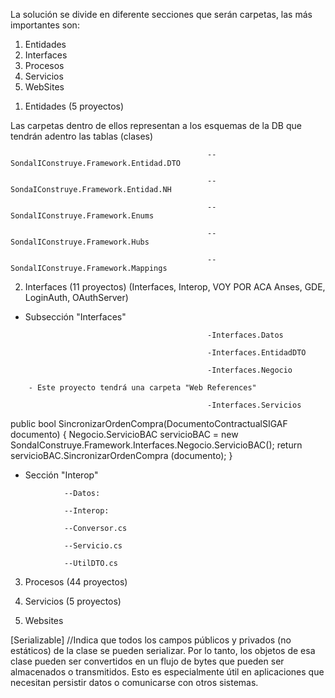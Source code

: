 La solución se divide en diferente secciones que serán carpetas, las más importantes son:

1. Entidades
2. Interfaces
3. Procesos
4. Servicios
5. WebSites


<!-- En este archivo desarrollaremos las características de cada sección. En la solución están los comentarios explicativos de la sintaxis del código.-->

1. Entidades (5 proyectos)
<!-- Esta sección es la capa de las entidades de se encontrarán los objetos que serán mapeados al proyecto desde la base de datos, específicamente desde las tablas, sus filas serán las entidades mapeadas como objetos. 
Cada sección tiene diferentes proyectos (bibliotecas de clases que se encargarán de diferentes tareas con relación a estos objetos). 




<!-- PROYECTOS: -->
Las carpetas dentro de ellos representan a los esquemas de la DB que tendrán adentro las tablas (clases)
                                                
                                                --SondalIConstruye.Framework.Entidad.DTO
<!-- 
En este proyecto se encontrará el objeto visual. Es el objeto que será devuelto en el Frontend. 
(DTO == Data Transfer Object; Objeto de transferencia de datos) 
Los objetos de este proyecto son el puentes entre la sección de datos y el resto de secciones de la solución.
La sección de datos (seccion "Entidades") solo ve los objetos de bases de datos, los del proyecto NH pero cuando lo tiene que compartir a la presentación o a la interfaz lo que se comparte es el DTO, NO EL NH.
-->


                                                --SondaIConstruye.Framework.Entidad.NH
<!--
En este proyecto se encontrarán los objetos de la base de datos, es decir es la creación más completa y auténtica posible del objeto. Es el objeto Backend, no se mostrará en el frontend. 
Estos objetos se crearán a partir de clases que determinarán sus propiedades y metodos, estarán en la carpeta "NH" en el esquema correspondiente (carpeta) dentro del proyecto.
LAS CLASES DE ESTE PROYECTO HEREDERÁN DE DomainObject (clase del framework NA EVERNET, EL ORM PARA MAPEO) 
La ruta a este proyecto es:
Entidades -> Sondal...Entidad.NH -> Esquema -> NH    

Clases == Tablas; Objetos == Filas; Propiedades == Columnas.
--> 

<!-- Estos dos primeros proyectos vistos estan relacionados entre sí ya que referencian a los objetos, pero uno habla del visual y otro del de base de datos. Un proyecto se encarga de su presentación (DTO) y otro de su creación mediate mapeación (NH) mapeación que logramos con el ORM NA-EVERNET y los archivos de configuración .xml (en el proyecto Mappings) -->


                                                --SondalIConstruye.Framework.Enums
<!-- 
En este proyecto se encontrarán clases dentro tendrán interfaces, estos devolverán una opción entre muchas posibles. Por ej un interfaz tendrá todos los "Estados" de un pliego posibles, y devolverá uno solo de ellos por cada pliego, en el código de la solución los comentamos para verlos en profundidad.
Habrá dos tipos de clases, las que contengan enumerados encargados de crear los diferentes estados y las clases que contengan los metodos que manejarán la lógica para retornar los estados del objeto correspondiente.
Ejemplo, tendremos una clase "Estados.cs" (en el Explorador de Soluciones) en sintaxis donde se accede a ella se llamara "EnuEstados", esta clase es del primer tipo posee muchos enumerados que contiene las diferentes opciones,estados, descripciones para diferentes objetos, ej hay un enumerado con los estados del ConvenioMarco y luego hay otra clase (EstadoConvenioMarcoEnum.cs) que mediante un metodo devuelve esta información, esta información se argumenta al metodo y se obtiene desde el enumerado en el otro archivo.
Entonces los archivos con enumerados tienen fines de capa de datos (data layer) y los archivos con metodos que son argumentados con los valores de estos enumerados para ser devueltos en el front end tienen fines de capa de negocio (business layer)  
-->


                                                --SondalIConstruye.Framework.Hubs
<!-- 
-->


                                                --SondalIConstruye.Framework.Mappings
<!-- 
En este proyecto que es de acceso a datos se encuentran archivos .XML. Estos archivos se encargarán de cumplir el mapeo entre las filas de las tablas de la DB y los objetos de las clases del IDE, son archivos de configuración. Estos archivos tendrán etiquetas que deberemos llenar con la información adecuada para representar la tabla y clase mapeadas entre si.
Ejemplo:
--> 
<class name="Pliego" schema="PLI" table="pliego">
<id name="Id" column="IdPliego" type="long" unsaved-value="0">
    <generator class="identity"/>
</id>
<property name="NumeroPliego" type="string">
<property name="FechaCreacion" type="DateTime">
<!-- La etiqueta class pide los nombres de la tabla y clase a mapear además del esquema donde se ubican -->
<!-- La etiqueta ID generará una identificación para este mapeo realizado PREGUNAR GUILLE.-->
<!-- La etiqueta property representa a las propiedades/columnas de la clase/tabla, indicamos su nombre y su tipado -->
<!-- El framework NA EVERNET se ocupará al hacer de hacer las tareas al nosotros ejecutarlas con: Pliego.Save(), Pliego.Find() o la que corresponda. -->






<!-- 
 -->




2. Interfaces (11 proyectos) (Interfaces, Interop, VOY POR ACA Anses, GDE, LoginAuth, OAuthServer)

<!-- Esta sección es donde se encontrarán todos los llamados a servicios externos o locales que hayamos realizado. Necesitaremos de ciertos sistemas/servicios externos. 
Ej: Autorizar en SIDICO, obtener número de expediente en GDE.

<!-- Empecemos con sus subsecciones -->
- Subsección "Interfaces"
<!-- Esta sección manejará los servicios locales, los de la solución SEAC (COMPR.AR), no los de sistemas externos. Se divide en 5 proyectos, las desarrollamos a continuación: -->

                                                -Interfaces.Datos
<!-- En este proyecto se crea, actualiza o busca un objeto de la clase ticket en la base de datos.
Mediante metodos que llaman y ejecutan STORED PROCEDURES de la base de datos. La lógica consiste en mapear la base de datos y el procedure creando instancias de las clases correctas (Database, DbCommand) y en la asignación de esta instancia ejecutar un metodo para realizar el mapeo de ambos, estos metodos son: CreateDataBase() y GetStoredProcedure(), ambos metodos deben argumentarse con el nombre de la DB y del SP.-->
        


                                                -Interfaces.EntidadDTO
<!-- En este proyecto se encuentran las clases creadoras de los objetos visuales que serán manipulados por los servicios. Dentro de las clases tendremos las propiedades que podrán tener o no atributos, asi como podrán tener o no capacidades GET y SET. La clase tendrá los atributos [Serializable, DataContract]. En algunas clases habrá enumerados (contenedores de múltiples opciones != de las cuáles solo una será devuelta). 



                                                -Interfaces.Interfaces
<!-- En este proyecto se crea una interface pública que almacena todos los servicios locales para usar sobre  SEAC. Cada servicio tendrá un atributo descriptivo == [OperationContract]
Estos servicios deberán ser argumentados con los objetos que deben manipular, objetos creados a partir del proyecto anterior (EntidadDTO)
Cada servicio de esta clase será referenciado en Interfaces.Servicios, donde se llamará finalmente.-->



                                                -Interfaces.Negocio
<!-- En este proyecto dentro de clases se encuentra la lógica de todos los servicios locales, identificados en la interfaz del proyecto "Interface". Luego estos estos metodos con la lógica son llamados en el proyecto "Servicios". -->

        - Este proyecto tendrá una carpeta "Web References"
   <!-- En ella, habrá archivos raros que desconozco que son que tendrán los servicios relacionados. Serán 5 archivos con diferentes servicios. Luego estos servicios se llamarán en las clases aisladas del primer nivel de jerarquía del proyecto en el que estamos (Interfaces.Negocio). -->



                                                -Interfaces.Servicios
<!-- En este proyecto se llamarán a los servicios desarrollados en las clases del proyecto "Negocio" se hará dentro de un metodo encapsulador que será el metodo final. 
Un ejemplo: -->
public bool SincronizarOrdenCompra(DocumentoContractualSIGAF documento)
{
    Negocio.ServicioBAC servicioBAC = new SondaIConstruye.Framework.Interfaces.Negocio.ServicioBAC(); 
    return servicioBAC.SincronizarOrdenCompra (documento); 
}

<!-- En estos metodos del proyecto Servicios no solo nos conectamos con Interfaces.Negocio por usar servicios de sus clases, si no tambien con Interfaces.Interfaces ya que el nombre de los metodos es el mismo que el de los servicios dentro de la interfaz en Interfaces.Interfaces y se puede comprobar viendo que la interfaz aparecen todos sus metodos como referenciados en este proyecto. -->

<!-- Fin de la sección de Interfaces Locales. Continuamos con las interfaces de los sistemas externos. -->






- Sección "Interop" 
<!-- PROYECTOS:  -->
                --Datos: 
   <!-- tendrá los datos en una clase llamada "ProcesosDAO.cs".   -->
        
                --Interop: 
   <!-- tendrá dos carpetas (DTO && EXCEPTIONS) donde se encontrarán el objeto visual (DictamenProcuracionDTO) y las excepciones controladas y 3 servicios. 


<!-- CLASES: -->
                --Conversor.cs
   <!-- En esta clase se realizarán conversiones de objetos DTO a NH. Literalmente hablando lo que haremos será trasnferir datos del DTO al NH. Serán dos objetos diferentes. Se crean metodos que reciben como argumentos objetos DTO. Ya en el flujo de ejecución de los metodos convertores primeramente se realiza la instancia de clase deseada, en este caso el objeto NH. Luego se comprueba que el argumento (objeto DTO) tenga datos, una vez comprobado que los tiene se realizan las trasnferencias de datos para crear el nuevo objeto NH requerido. Algunas transferencias requerirán de metodos de por medio ej: "PartidaPresupuestaria" (el primer metodo) -->

                --Servicio.cs
   <!-- En esta clase se crearán metodos que ejecutarán los servicios de interop, que se encuentran en la carpeta especial "ServicioSEAC" en Services References. Primero en el metodo deben crearse los objetos DTO que serán manipulados por el servicio y luego en un bloque try se ejecutará el servicio argumentado con el objeto creado. Se deben asignar valores a todas las propiedades necesarias del objeto DTO, estas se asignan con los argumentos del metodo.
   Hay metodos que usarán servicios del archivo de referencias "RenderizacionDocumentos", no todos vendrán de "ServiciosSEAC".
El error al llamar a "ServicioSEACClient" se soluciona borrando ServicioSEAC. su sintaxis predecesora.-->
 

                --UtilDTO.cs
   <!-- En esta clase se desarrollan metodos públicos y estáticos que crearán los objetos DTO necesarios en interop. Para esto debemos acceder a ellos via la "carpeta especial" (ServicioSEAC) anidada en "Services References" que es donde se encuentran las clases creadoras.
   <!-- AHORA LOS 4 PROYECTOS (BIBLIOTECAS DE CLASE) DEL PRIMER NIVEL DE JERARQUÍA -->




<!-- 
-->




3. Procesos (44 proyectos)
<!-- 
En esta sección habrá proyectos donde se llamarán servicios de una clase llamada ServiciosSoapClient, esta clase estará dentro de la carpeta especial anidada en "Services Refereces" en el mismo proyecto y nivel de jerarquía que la clase Program.cs (la que invoca a su servicio). La clase ServiciosSoapClient además antes de ella tendrá un interface donde estarán todos los procesos disponibles del proyecto en el que nos encontremos.
-->




<!-- 
-->




4. Servicios (5 proyectos)
<!-- 
 -->




<!-- 
-->




5. Websites 
<!-- 
Es la capa de presentación de la aplicación web (el frontend). Contendrá los formularios webs. 
-->





<!-- EXTRAS -->
[Serializable] 
//Indica que todos los campos públicos y privados (no estáticos) de la clase se pueden serializar. Por lo tanto, los objetos de esa clase pueden ser convertidos en un flujo de bytes que pueden ser almacenados o transmitidos. Esto es especialmente útil en aplicaciones que necesitan persistir datos o comunicarse con otros sistemas.
